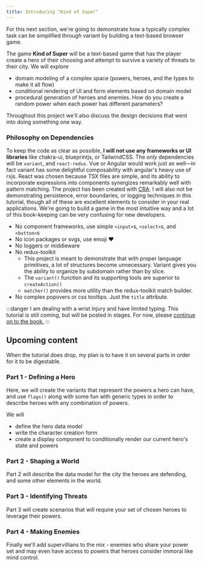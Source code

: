 ```yaml
---
title: Introducing "Kind of Super"
---
```


For this next section, we're going to demonstrate how a typically complex task can be simplified through variant by building a text-based browser game.

The game **Kind of Super** will be a text-based game that has the player create a hero of their choosing and attempt to survive a
variety of threats to their city. We will explore

 - domain modeling of a complex space (powers, heroes, and the types to make it all flow)
 - conditional rendering of UI and form elements based on domain model
 - procedural generation of heroes and enemies. How do you create a random power when each power has different parameters?

Throughout this project we'll also discuss the design decisions that went into doing something one way. 

### Philosophy on Dependencies

To keep the code as clear as possible, **I will not use any frameworks or UI libraries** like chakra-ui, blueprintjs,
or TailwindCSS. The *only* dependencies will be `variant`, and `react-redux`. Vue or Angular would work just as well—in
fact variant has some delightful composability with angular's heavy use of rxjs. React was chosen because TSX files are simple, and its ability to incorporate expressions into components synergizes remarkably well with pattern matching. The project has been created with 
[CRA](https://github.com/facebook/create-react-app). I will also not be demonstrating persistence, error boundaries,
or logging techniques in this tutorial, though all of these are excellent elements to consider in your real applications.
We're going to build a game in the most intuitive way and a lot of this book-keeping can be very confusing for new developers.

- No component frameworks, use simple `<input>`s, `<select>`s, and `<button>`s
- No icon packages or svgs, use emoji ❤️
- No loggers or middleware
- No redux-toolkit
    - This project is meant to demonstrate that with proper language primitives, a lot of structures become unnecessary.
    Variant gives you the ability to organize by subdomain rather than by slice.
    - The `variant()` function and its supporting tools are superior to `createAction()`
    - `matcher()` provides more utility than the redux-toolkit match builder.
- No complex popovers or css tooltips. Just the `title` attribute.

:::danger
I am dealing with a wrist injury and have limited typing. This tutorial is still coming, but will be posted in stages. For now, please [continue on to the book.](../book/creation)
:::

## Upcoming content

When the tutorial does drop, my plan is to have it on several parts in order for it to be digestable.

### Part 1 - Defining a Hero

Here, we will create the variants that represent the powers a hero can have, and use `flags()` along with some fun with generic types in order to describe heroes with any combination of powers.

We will

- define the hero data model
- write the character creation form
- create a display component to conditionally render our current hero's state and powers


### Part 2 - Shaping a World

Part 2 will describe the data model for the city the heroes are defending, and some other elements in the world.

### Part 3 - Identifying Threats

Part 3 will create scenarios that will require your set of chosen heroes to leverage their powers.

### Part 4 - Making Enemies

Finally we'll add supervillians to the mix - enemies who share your power set and may even have access to powers that heroes consider immoral like mind control.